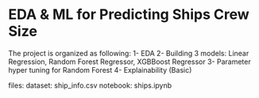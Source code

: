 # EDA & ML for Predicting Ships Crew Size

The project is organized as following:
1- EDA
2- Building 3 models: Linear Regression, Random Forest Regressor, XGBBoost Regressor
3- Parameter hyper tuning for Random Forest
4- Explainability (Basic)

files:
dataset: ship_info.csv
notebook: ships.ipynb

